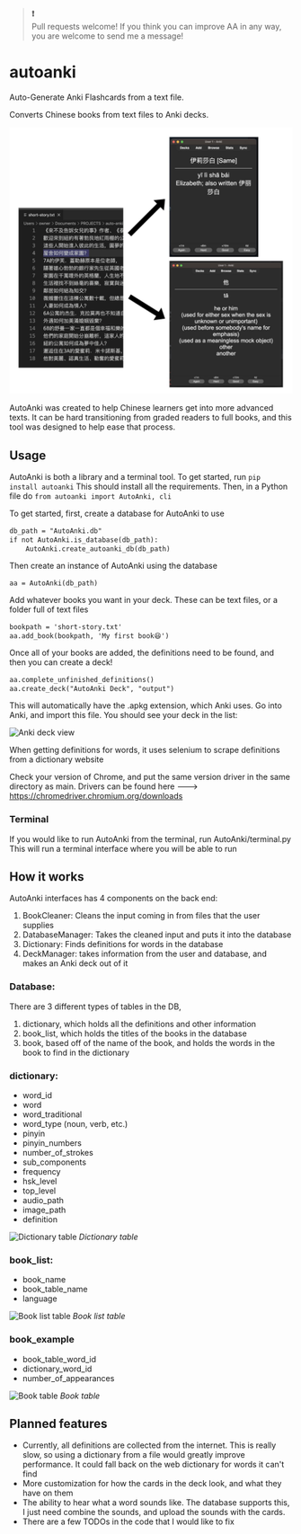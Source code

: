 > **❗️** <br>
Pull requests welcome! If you think you can improve AA in any way, you are welcome to send me a message!

# autoanki
Auto-Generate Anki Flashcards from a text file.
 
Converts Chinese books from text files to Anki decks.

![Text to Anki](media/images/example.jpg "Text to Anki")

AutoAnki was created to help Chinese learners get into more advanced texts. 
It can be hard transitioning from graded readers to full books, and this tool was designed to help ease that process.

## Usage

AutoAnki is both a library and a terminal tool. 
To get started, run 
```pip install autoanki```
This should install all the requirements. Then, in a Python file do ```from autoanki import AutoAnki, cli```

To get started, first, create a database for AutoAnki to use 
```    
db_path = "AutoAnki.db"
if not AutoAnki.is_database(db_path):
    AutoAnki.create_autoanki_db(db_path)
```
Then create an instance of AutoAnki using the database
```
aa = AutoAnki(db_path)
```
Add whatever books you want in your deck. These can be text files, or a folder full of text files
```
bookpath = 'short-story.txt'
aa.add_book(bookpath, 'My first book😆')
```
Once all of your books are added, the definitions need to be found, and then you can create a deck!
```
aa.complete_unfinished_definitions()
aa.create_deck("AutoAnki Deck", "output")
```
This will automatically have the .apkg extension, which Anki uses. Go into Anki, and import this file. You should see your deck in the list:

![Anki deck view](media/images/anki.jpg "Anki deck view")

When getting definitions for words, it uses selenium to scrape definitions
from a dictionary website

Check your version of Chrome, and put the same version driver in the same directory as main.
Drivers can be found here ---> https://chromedriver.chromium.org/downloads

### Terminal
If you would like to run AutoAnki from the terminal, run AutoAnki/terminal.py  
This will run a terminal interface where you will be able to run

## How it works
AutoAnki interfaces has 4 components on the back end:
1. BookCleaner: Cleans the input coming in from files that the user supplies 
2. DatabaseManager: Takes the cleaned input and puts it into the database
3. Dictionary: Finds definitions for words in the database
4. DeckManager: takes information from the user and database, and makes an Anki deck 
out of it

### Database:
There are 3 different types of tables in the DB, 
1. dictionary, which holds all the definitions and other information 
2. book_list, which holds the titles of the books in the database 
3. book, based off of the name of the book, and holds the words in the book to find in the dictionary

### dictionary:
- word_id
- word
- word_traditional
- word_type (noun, verb, etc.)
- pinyin
- pinyin_numbers
- number_of_strokes
- sub_components
- frequency
- hsk_level
- top_level
- audio_path
- image_path
- definition

![Dictionary table](media/images/dictionary-table.jpg "Dictionary table") 
*Dictionary table*  

### book_list:
- book_name
- book_table_name
- language

![Book list table](media/images/book_list_table.jpg "Book list table")
*Book list table*

### book_example
 - book_table_word_id
 - dictionary_word_id
 - number_of_appearances 

![Book table](media/images/book_table.jpg "Book table")
*Book table*

## Planned features
- Currently, all definitions are collected from the internet. This is really slow, 
so using a dictionary from a file would greatly improve performance. It could fall back on the 
web dictionary for words it can't find
- More customization for how the cards in the deck look, and what they have on them
- The ability to hear what a word sounds like. The database supports this, I just need combine the sounds, and upload the sounds with the cards.
- There are a few TODOs in the code that I would like to fix
 
